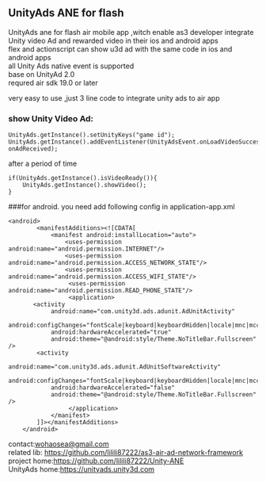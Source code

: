UnityAds ANE for flash 
------
UnityAds ane for flash air mobile app ,witch enable as3 developer integrate Unity video Ad and rewarded video in their ios and android apps <br/>
flex and actionscript can show u3d ad with the same code in ios and android apps<br/>
all Unity Ads native event is supported<br/>
base on UnityAd 2.0<br/>
requred  air sdk 19.0 or later <br/>

very easy to use ,just 3 line code to integrate unity ads to air app<br/>

### show Unity Video Ad:
```
UnityAds.getInstance().setUnityKeys("game id");
UnityAds.getInstance().addEventListener(UnityAdsEvent.onLoadVideoSuccess, onAdReceived);
```
after a period of time
```
if(UnityAds.getInstance().isVideoReady()){
	UnityAds.getInstance().showVideo();
}
```


###for android.  you need add following config in application-app.xml
```
<android>
        <manifestAdditions><![CDATA[
			<manifest android:installLocation="auto">
			    <uses-permission android:name="android.permission.INTERNET"/>
			    <uses-permission android:name="android.permission.ACCESS_NETWORK_STATE"/>
			    <uses-permission android:name="android.permission.ACCESS_WIFI_STATE"/>
			     <uses-permission android:name="android.permission.READ_PHONE_STATE"/>
			     <application>
	   <activity
            android:name="com.unity3d.ads.adunit.AdUnitActivity"
            android:configChanges="fontScale|keyboard|keyboardHidden|locale|mnc|mcc|navigation|orientation|screenLayout|screenSize|smallestScreenSize|uiMode|touchscreen"
            android:hardwareAccelerated="true"
            android:theme="@android:style/Theme.NoTitleBar.Fullscreen" />
        <activity
            android:name="com.unity3d.ads.adunit.AdUnitSoftwareActivity"
            android:configChanges="fontScale|keyboard|keyboardHidden|locale|mnc|mcc|navigation|orientation|screenLayout|screenSize|smallestScreenSize|uiMode|touchscreen"
            android:hardwareAccelerated="false"
            android:theme="@android:style/Theme.NoTitleBar.Fullscreen" />
			     </application>
			</manifest>
		]]></manifestAdditions>
    </android>
```

contact:wohaosea@gmail.com<br/>
related lib: https://github.com/lilili87222/as3-air-ad-network-framework<br/>
project home:https://github.com/lilili87222/Unity-ANE<br />
UnityAds home:https://unityads.unity3d.com<br />